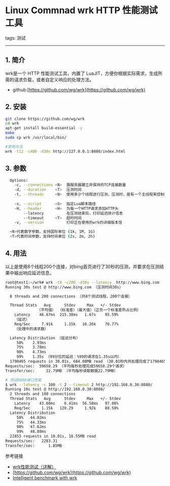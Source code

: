 #  Linux Commnad wrk HTTP 性能测试工具
tags: 测试




------------
##  1. 简介
wrk是一个 HTTP 性能测试工具，内置了 LuaJIT，方便你根据实际需求，生成所需的请求负载，或者自定义响应的处理方法。

 - github:[https://github.com/wg/wrk](https://github.com/wg/wrk)

##  2. 安装

```bash
git clone https://github.com/wg/wrk
cd wrk
apt-get install build-essential -y
make
sudo cp wrk /usr/local/bin/

#常用方法
wrk -t12 -c400 -d30s http://127.0.0.1:8080/index.html
```

##  3. 参数

```bash
  Options:                                           
    -c, --connections <N>  跟服务器建立并保持的TCP连接数量 
    -d, --duration    <T>  压测时间          
    -t, --threads     <N>  使用多少个线程进行压测，压测时，是有一个主线程来控制我们设置的n个子线程间调度  
                                                    
    -s, --script      <S>  指定Lua脚本路径      
    -H, --header      <H>  为每一个HTTP请求添加HTTP头     
        --latency          在压测结束后，打印延迟统计信息  
        --timeout     <T>  超时时间    
    -v, --version          打印正在使用的wrk的详细版本信                                              

  <N>代表数字参数，支持国际单位 (1k, 1M, 1G)
  <T>代表时间参数，支持时间单位 (2s, 2m, 2h)
```

##  4. 用法
以上是使用8个线程200个连接，对bing首页进行了30秒的压测，并要求在压测结果中输出响应延迟信息。
```bash
root@test1:~/wrk# wrk -t8 -c200 -d30s --latency  http://www.bing.com
Running 30s test @ http://www.bing.com （压测时间30s）

  8 threads and 200 connections （共8个测试线程，200个连接）

  Thread Stats   Avg      Stdev     Max   +/- Stdev
              （平均值） （标准差）（最大值）（正负一个标准差所占比例）
    Latency    46.67ms  215.38ms   1.67s    95.59%
    （延迟）
    Req/Sec     7.91k     1.15k   10.26k    70.77%
    （处理中的请求数）

  Latency Distribution （延迟分布）
     50%    2.93ms
     75%    3.78ms
     90%    4.73ms
     99%    1.35s （99分位的延迟：%99的请求在1.35s以内）
  1790465 requests in 30.01s, 684.08MB read （30.01秒内共处理完成了1790465个请求，读取了684.08MB数据）
Requests/sec:  59658.29 （平均每秒处理完成59658.29个请求）
Transfer/sec:     22.79MB （平均每秒读取数据22.79MB）
```


```bash
# 测试8080端口性能
$ wrk --latency -c 100 -t 2 --timeout 2 http://192.168.0.30:8080/
Running 10s test @ http://192.168.0.30:8080/
  2 threads and 100 connections
  Thread Stats   Avg      Stdev     Max   +/- Stdev
    Latency    43.60ms    6.41ms  56.58ms   97.06%
    Req/Sec     1.15k   120.29     1.92k    88.50%
  Latency Distribution
     50%   44.02ms
     75%   44.33ms
     90%   47.62ms
     99%   48.88ms
  22853 requests in 10.01s, 18.55MB read
Requests/sec:   2283.31
Transfer/sec:      1.85MB
```

参考链接

 - [wrk性能测试（详解）](https://www.cnblogs.com/l199616j/p/12156600.html)
 - [https://github.com/wg/wrk](https://github.com/wg/wrk)
 - [Intelligent benchmark with wrk](https://medium.com/@felipedutratine/intelligent-benchmark-with-wrk-163986c1587f)

